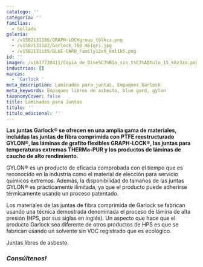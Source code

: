 ```yaml
---
catalogo: ''
categoria: ''
familias:
  - Sellado
galeria:
  - /v1582131186/GRAPH-LOCKgroup_tblkcz.png
  - /v1582131182/Garlock_700_mb1qri.jpg
  - /v1582131185/BLUE-GARD_Family12x9_kml1k5.png
id: ''
imagen: /v1617730411/Copia_de_Dise%C3%B1o_sin_t%C3%ADtulo_15_k8z3zo.png
industrias: []
marcas:
  - 'Garlock '
meta_description: Laminados para juntas, Empaques Garlock
meta_keywords: Empaques libres de asbesto, blue gard, gylon
taxonomyCover: false
title: Laminados para Juntas
titulo: ''
titulo_adicional: ''
---
```


**Las juntas Garlock® se ofrecen en una amplia gama de materiales, incluidas las juntas de fibra comprimida con PTFE reestructurado GYLON®, las láminas de grafito flexibles GRAPH-LOCK®, las juntas para temperaturas extremas THERMa-PUR y los productos de láminas de caucho de alto rendimiento.**

GYLON® es un producto de eficacia comprobada con el tiempo que es reconocido en la industria como el material de elección para servicio químicos extremos. Además, la disponibilidad de tamaños de las juntas GYLON® es prácticamente ilimitada, ya que el producto puede adherirse térmicamente usando un proceso patentado.

Los materiales de las juntas de fibra comprimida de Garlock se fabrican usando una técnica demostrada denominada el proceso de lámina de alta presión (HPS, por sus siglas en inglés). Un aspecto que hace que el producto Garlock sea diferente de otros productos de HPS es que se fabrican usando un solvente sin VOC registrado que es ecológico.

Juntas libres de asbesto.

### **_Consúltenos!_**
